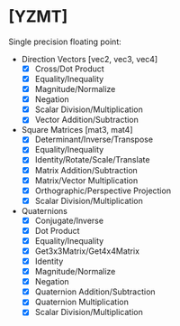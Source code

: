 # [YZMT]

Single precision floating point:

+ Direction Vectors [vec2, vec3, vec4]
  - [x] Cross/Dot Product
  - [x] Equality/Inequality
  - [x] Magnitude/Normalize
  - [x] Negation
  - [x] Scalar Division/Multiplication
  - [x] Vector Addition/Subtraction

+ Square Matrices [mat3, mat4]
  - [x] Determinant/Inverse/Transpose
  - [x] Equality/Inequality
  - [x] Identity/Rotate/Scale/Translate
  - [x] Matrix Addition/Subtraction
  - [x] Matrix/Vector Multiplication
  - [x] Orthographic/Perspective Projection
  - [x] Scalar Division/Multiplication

+ Quaternions
  - [x] Conjugate/Inverse
  - [x] Dot Product
  - [x] Equality/Inequality
  - [x] Get3x3Matrix/Get4x4Matrix
  - [x] Identity
  - [x] Magnitude/Normalize
  - [x] Negation
  - [x] Quaternion Addition/Subtraction
  - [x] Quaternion Multiplication
  - [x] Scalar Division/Multiplication
